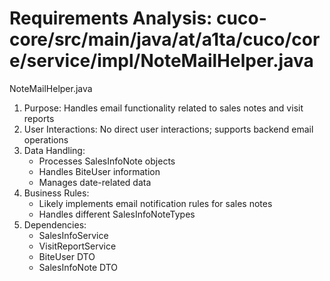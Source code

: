 # Requirements Analysis: cuco-core/src/main/java/at/a1ta/cuco/core/service/impl/NoteMailHelper.java

NoteMailHelper.java
1. Purpose: Handles email functionality related to sales notes and visit reports
2. User Interactions: No direct user interactions; supports backend email operations
3. Data Handling:
   - Processes SalesInfoNote objects
   - Handles BiteUser information
   - Manages date-related data
4. Business Rules:
   - Likely implements email notification rules for sales notes
   - Handles different SalesInfoNoteTypes
5. Dependencies:
   - SalesInfoService
   - VisitReportService
   - BiteUser DTO
   - SalesInfoNote DTO